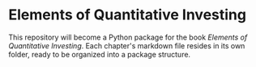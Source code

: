 # Elements of Quantitative Investing

This repository will become a Python package for the book *Elements of Quantitative Investing*. Each chapter's markdown file resides in its own folder, ready to be organized into a package structure.
